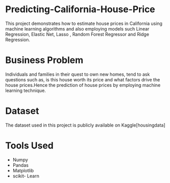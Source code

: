 # Predicting-California-House-Price
This project demonstrates how to estimate house prices in California using machine learning algorithms and also employing models such Linear Regression, Elastic Net, Lasso , Random Forest Regressor and Ridge Regression.
# Business Problem
Individuals and families in their quest to own new homes, tend to ask questions such as, is this house worth its price and what factors drive the house prices.Hence the prediction of house prices by employing machine learning technique.
# Dataset 
The dataset used in this project is publicly available on Kaggle[housingdata]
# Tools Used
  * Numpy
  * Pandas
  * Matplotlib
  * scikit- Learn

